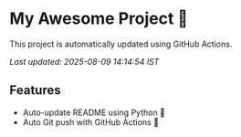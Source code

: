 # My Awesome Project 🚀

This project is automatically updated using GitHub Actions.

_Last updated: 2025-08-09 14:14:54 IST_

## Features
- Auto-update README using Python 🐍
- Auto Git push with GitHub Actions 🤖
